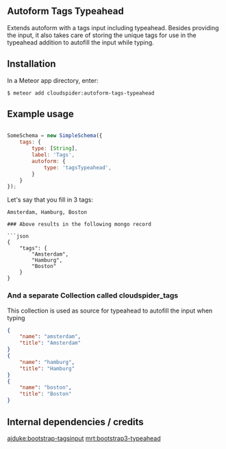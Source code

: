 ## Autoform Tags Typeahead

Extends autoform with a tags input including typeahead. Besides providing the input, it also takes care of storing the unique tags for use in the typeahead addition to autofill the input while typing.
 
## Installation

In a Meteor app directory, enter:

```
$ meteor add cloudspider:autoform-tags-typeahead
```

## Example usage

```javascript

SomeSchema = new SimpleSchema({
    tags: {
        type: [String],
        label: 'Tags',
        autoform: {
            type: 'tagsTypeahead',
        }
    }
});

```

Let's say that you fill in 3 tags: 

```
Amsterdam, Hamburg, Boston

### Above results in the following mongo record

```json
{
    "tags": {
        "Amsterdam",
        "Hamburg",
        "Boston"
    }
}
```

### And a separate Collection called cloudspider_tags

This collection is used as source for typeahead to autofill the input when typing
```json
{
    "name": "amsterdam",
    "title": "Amsterdam"
}
{
    "name": "hamburg",
    "title": "Hamburg"
}
{
    "name": "boston",
    "title": "Boston"
}
```

## Internal dependencies / credits
[ajduke:bootstrap-tagsinput](https://atmospherejs.com/ajduke/bootstrap-tagsinput) 
[mrt:bootstrap3-typeahead](https://atmospherejs.com/mrt/bootstrap3-typeahead) 
